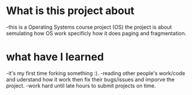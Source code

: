 # What is this project about
-this is a Operating Systems course project (OS)
the project is about semulating how OS work specificly how it does paging and fragmentation.

# what have I learned 
-it's my first time forking something :).
-reading other people's work/code and uderstand how it work then fix their bugs/issues and imporve the project.
-work hard until late hours to submit projects on time.

